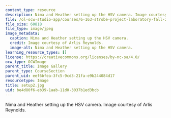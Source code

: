 ```yaml
---
content_type: resource
description: Nima and Heather setting up the HSV camera. Image courtesy of Arlis Reynolds.
file: /ol-ocw-studio-app/courses/6-163-strobe-project-laboratory-fall-2005/be4d80f6eb391aab11d03037b1ed3bcb_setup2.jpg
file_size: 60818
file_type: image/jpeg
image_metadata:
  caption: Nima and Heather setting up the HSV camera.
  credit: Image courtesy of Arlis Reynolds.
  image-alt: Nima and Heather setting up the HSV camera.
learning_resource_types: []
license: https://creativecommons.org/licenses/by-nc-sa/4.0/
ocw_type: OCWImage
parent_title: Image Gallery
parent_type: CourseSection
parent_uid: eef6bfea-3fc5-9cd3-21fa-e9b244084d17
resourcetype: Image
title: setup2.jpg
uid: be4d80f6-eb39-1aab-11d0-3037b1ed3bcb
---
```

Nima and Heather setting up the HSV camera. Image courtesy of Arlis Reynolds.